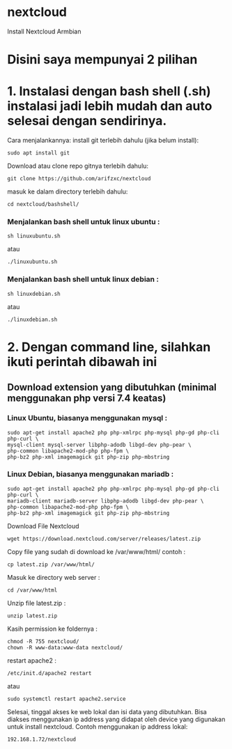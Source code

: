 # nextcloud
Install Nextcloud Armbian

# Disini saya mempunyai 2 pilihan
# 1. Instalasi dengan bash shell (.sh) instalasi jadi lebih mudah dan auto selesai dengan sendirinya.
   
Cara menjalankannya:
install git terlebih dahulu (jika belum install):
```
sudo apt install git
```
Download atau clone repo gitnya terlebih dahulu:
```
git clone https://github.com/arifzxc/nextcloud
```
masuk ke dalam directory terlebih dahulu:
```
cd nextcloud/bashshell/
```
<b><h3> Menjalankan bash shell untuk linux ubuntu : </b> </h3>
```
sh linuxubuntu.sh
```
atau
```
./linuxubuntu.sh
```
<b><h3> Menjalankan bash shell untuk linux debian : </b></h3>
```
sh linuxdebian.sh
```
atau
```
./linuxdebian.sh
```

# 2. Dengan command line, silahkan ikuti perintah dibawah ini 

<b><h2> Download extension yang dibutuhkan (minimal menggunakan php versi 7.4 keatas) </b></h2>

<b><h3> Linux Ubuntu, biasanya menggunakan mysql : </b></h3>
```
sudo apt-get install apache2 php php-xmlrpc php-mysql php-gd php-cli php-curl \
mysql-client mysql-server libphp-adodb libgd-dev php-pear \
php-common libapache2-mod-php php-fpm \
php-bz2 php-xml imagemagick git php-zip php-mbstring  
```

<b><h3> Linux Debian, biasanya menggunakan mariadb : </b></h3>
```
sudo apt-get install apache2 php php-xmlrpc php-mysql php-gd php-cli php-curl \
mariadb-client mariadb-server libphp-adodb libgd-dev php-pear \
php-common libapache2-mod-php php-fpm \
php-bz2 php-xml imagemagick git php-zip php-mbstring
```

Download File Nextcloud
```
wget https://download.nextcloud.com/server/releases/latest.zip
```
Copy file yang sudah di download ke /var/www/html/
contoh :
```
cp latest.zip /var/www/html/
```
Masuk ke directory web server :
```
cd /var/www/html
```
Unzip file latest.zip :
```
unzip latest.zip
```
Kasih permission ke foldernya :
```
chmod -R 755 nextcloud/
chown -R www-data:www-data nextcloud/
```
restart apache2 :
```
/etc/init.d/apache2 restart
```
atau 
```
sudo systemctl restart apache2.service
```

Selesai, tinggal akses ke web lokal dan isi data yang dibutuhkan.
Bisa diakses menggunakan ip address yang didapat oleh device yang digunakan untuk install nextcloud.
Contoh menggunakan ip address lokal:
```
192.168.1.72/nextcloud
```
